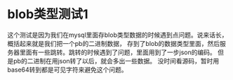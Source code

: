 # blob类型测试1
这个测试是因为我们在mysql里面存blob类型数据的时候遇到点问题。说来话长，概括起来就是我们把一个pb的二进制数据，
存到了blob的数据类型里面，然后服务器里面有一些跳转。跳转的时候遇到了问题，里面用到了一步json的编码。
但是pb的二进制在用json转了以后，就会多出一些数据。
没时间看源码，暂时用base64转到都是可见字符来避免这个问题。